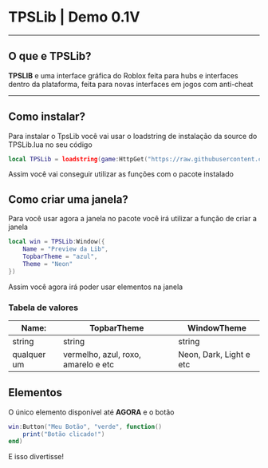 # TPSLib | Demo 0.1V
---
## O que e TPSLib? 

**TPSLIB** e uma interface gráfica do Roblox feita para hubs e interfaces dentro da plataforma, feita para novas interfaces em jogos com anti-cheat

---
## Como instalar?
Para instalar o TpsLib você vai usar o loadstring de instalação da source do TPSLib.lua no seu código
```lua
local TPSLib = loadstring(game:HttpGet("https://raw.githubusercontent.com/legalgal380/TPSLib/refs/heads/main/TPSLib.lua"))()

```

Assim você vai conseguir utilizar as funções com o pacote instalado 
## Como criar uma janela?
Para você usar agora a janela no pacote você irá utilizar a função de criar a janela
```lua
local win = TPSLib:Window({
    Name = "Preview da Lib",
    TopbarTheme = "azul", 
    Theme = "Neon"
})
```
Assim você agora irá poder usar elementos na janela
### Tabela de valores 

| Name:       | TopbarTheme                         | WindowTheme             |
| ----------- | ----------------------------------- | ----------------------- |
| string      | string                              | string                  |
| qualquer um | vermelho, azul, roxo, amarelo e etc | Neon, Dark, Light e etc |
## Elementos
O único elemento disponível até **AGORA**
e o botão
```lua
win:Button("Meu Botão", "verde", function()
    print("Botão clicado!")
end)
```

E isso divertisse!
